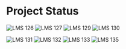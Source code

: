 # Project Status

![LMS 126][lms_126]
![LMS 127][lms_127]
![LMS 129][lms_129]
![LMS 130][lms_130]

![LMS 131][lms_131]
![LMS 132][lms_132]
![LMS 133][lms_133]
![LMS 135][lms_135]

<!-- Change REPO_NAME for the name of your repository -->
[lms_126]: https://byob.yarr.is/linero-tech/python-hw-Magnuspython/module_126
[lms_127]: https://byob.yarr.is/linero-tech/python-hw-Magnuspython/module_127
[lms_129]: https://byob.yarr.is/linero-tech/python-hw-Magnuspython/module_129
[lms_130]: https://byob.yarr.is/linero-tech/python-hw-Magnuspython/module_130
[lms_131]: https://byob.yarr.is/linero-tech/python-hw-Magnuspython/module_131
[lms_132]: https://byob.yarr.is/linero-tech/python-hw-Magnuspython/module_132
[lms_133]: https://byob.yarr.is/linero-tech/python-hw-Magnuspython/module_133
[lms_135]: https://byob.yarr.is/linero-tech/python-hw-Magnuspython/module_135